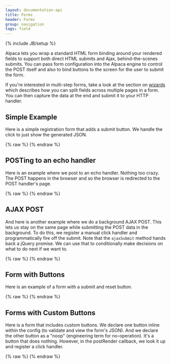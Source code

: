 ```yaml
---
layout: documentation-api
title: Forms
header: Forms
group: navigation
tags: field
---
```

{% include JB/setup %}

Alpaca lets you wrap a standard HTML form binding around your rendered fields to support both direct HTML submits
and Ajax, behind-the-scenes submits.  You can pass form configuration into the Alpaca engine to control the POST
itself and also to bind buttons to the screen for the user to submit the form.

If you're interested in multi-step forms, take a look at the section on <a href="wizards.html">wizards</a> which
describes how you can split fields across multiple pages in a form.  You can then capture the data at the end
and submit it to your HTTP handler.

## Simple Example

Here is a simple registration form that adds a submit button.  We handle the click to just show the generated JSON.

<div id="field1"> </div>
{% raw %}
<script type="text/javascript" id="field1-script">
$("#field1").alpaca({
    "schema": {
        "title": "Your Information",
        "type": "object",
        "properties": {
            "firstName": {
                "title": "First Name",
                "type": "string"
            },
            "lastName": {
                "title": "Last Name",
                "type": "string"
            },
            "age": {
                "title": "Age",
                "type": "integer",
                "minValue": 0,
                "maxValue": 100
            },
            "preferences": {
                "title": "Preferences",
                "type": "string",
                "enum": [
                    "Non-Smoking",
                    "Vegetarian",
                    "Wheelchair Accessible",
                    "Child Friendly"
                ]
            }
        }
    },
    "options": {
        "fields": {
            "preferences": {
                "type": "checkbox"
            }
        },
        "form": {
            "buttons": {
                "submit": {
                    "click": function() {
                        var value = this.getValue();
                        alert(JSON.stringify(value, null, "  "));
                    }
                }
            }
        }
    }
});
</script>
{% endraw %}


## POSTing to an echo handler

Here is an example where we post to an echo handler.  Nothing too crazy.  The POST happens in the browser and so the
browser is redirected to the POST handler's page.

<div id="field2"> </div>
{% raw %}
<script type="text/javascript" id="field2-script">
$("#field2").alpaca({
    "schema": {
        "title": "Your Information",
        "type": "object",
        "properties": {
            "firstName": {
                "title": "First Name",
                "type": "string"
            },
            "lastName": {
                "title": "Last Name",
                "type": "string"
            },
            "age": {
                "title": "Age",
                "type": "integer",
                "minValue": 0,
                "maxValue": 100
            }
        }
    },
    "options": {
        "form": {
            "attributes": {
                "method": "post",
                "action": "http://httpbin.org/post"
            },
            "buttons": {
                "submit": {
                    "title": "Bring it on!"
                }
            }
        }
    }
});
</script>
{% endraw %}


## AJAX POST

And here is another example where we do a background AJAX POST.  This lets us stay on the same page while submitting
the POST data in the background.  To do this, we register a manual click handler and programmatically fire off the
submit.  Note that the <code>ajaxSubmit</code> method hands back a jQuery promise.  We can use that to conditionally
make decisions on what to do next if we want to.

<div id="field3"> </div>
{% raw %}
<script type="text/javascript" id="field3-script">
$("#field3").alpaca({
    "schema": {
        "title": "Your Information",
        "type": "object",
        "properties": {
            "firstName": {
                "title": "First Name",
                "type": "string"
            },
            "lastName": {
                "title": "Last Name",
                "type": "string"
            },
            "age": {
                "title": "Age",
                "type": "integer",
                "minValue": 0,
                "maxValue": 100
            }
        }
    },
    "options": {
        "form": {
            "attributes": {
                "method": "post",
                "action": "http://httpbin.org/post"
            },
            "buttons": {
                "submit": {
                    "title": "Bring it on!",
                    "click": function(e) {
                        var promise = this.ajaxSubmit();
                        promise.done(function() {
                            alert("Success");
                        });
                        promise.fail(function() {
                            alert("Error");
                        });
                        promise.always(function() {
                            //alert("Completed");
                        });
                    }
                }
            }
        }
    }
});
</script>
{% endraw %}

## Form with Buttons

Here is an example of a form with a submit and reset button.

<div id="field4"> </div>
{% raw %}
<script type="text/javascript" id="field4-script">
$("#field4").alpaca({
    "data" : {
        "name" : "John McClane",
        "feedback" : "Alpaca is very cute.",
        "ranking" : "excellent"
    },
    "schema" : {
        "title" : "User Feedback",
        "description" : "What do you think about Alpaca?",
        "type" : "object",
        "properties" : {
            "name" : {
                "type" : "string",
                "title" : "Name",
                "required" : true
            },
            "feedback" : {
                "type" : "string",
                "title" : "Feedback"
            },
            "ranking" : {
                "type" : "string",
                "title" : "Ranking",
                "enum" : ['excellent','ok','rocks'],
                "required" : true
            }
        }
    },
    "options" : {
        "form":{
            "attributes":{
                "action":"http://httpbin.org/post",
                "method":"post"
            },
            "buttons":{
                "submit":{},
                "reset":{}
            }
        },
        "fields" : {
            "helper" : "Tell us what you think about Alpaca!",
            "name" : {
                "size" : 20,
                "helper" : "Please enter your name."
            },
            "feedback" : {
                "type" : "textarea",
                "name" : "your_feedback",
                "rows" : 5,
                "cols" : 30,
                "helper" : "Please enter your feedback."
            },
            "ranking" : {
                "type" : "select",
                "helper" : "Select your ranking.",
                "optionLabels" : ["Awesome!","It's Ok","Hmm..."]
            }
        }
    }
});
</script>
{% endraw %}


## Forms with Custom Buttons

Here is a form that includes custom buttons.  We declare one button inline within the config (to validate and view the
form's JSON).  And we declare the other button as a "noop" (engineering term for no-operation).  It's a button that
does nothing.  However, in the postRender callback, we look it up and register a click handler.

<div id="field5"> </div>
{% raw %}
<script type="text/javascript" id="field5-script">
$("#field5").alpaca({
    "schema": {
        "title": "Your Information",
        "type": "object",
        "properties": {
            "firstName": {
                "title": "First Name",
                "type": "string"
            },
            "lastName": {
                "title": "Last Name",
                "type": "string"
            },
            "age": {
                "title": "Age",
                "type": "integer",
                "minValue": 0,
                "maxValue": 100
            }
        }
    },
    "options": {
        "form": {
            "attributes":{
                "action": "http://httpbin.org/post",
                "method": "post"
            },
            "buttons": {
                "noop": {
                    "type": "button",
                    "value": "Do Nothing"
                },
                "validate": {
                    "title": "Validate and view JSON!",
                    "click": function() {
                        this.refreshValidationState(true);
                        if (this.isValid(true)) {
                            var value = this.getValue();
                            alert(JSON.stringify(value, null, "  "));
                        }
                    }
                },
                "submit": {
                    "click": function() {
                        this.ajaxSubmit().always(function() {
                            alert("Form submitted!");
                        });
                    }
                }
            }
        }
    },
    "postRender": function(control)
    {
        control.form.getButtonEl("noop").click(function() {
            alert("Ain't gonna do it");
        });
    }
});
</script>
{% endraw %}